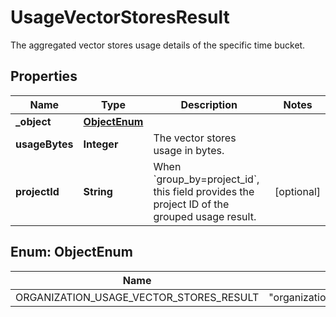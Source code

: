 

# UsageVectorStoresResult

The aggregated vector stores usage details of the specific time bucket.

## Properties

| Name | Type | Description | Notes |
|------------ | ------------- | ------------- | -------------|
|**_object** | [**ObjectEnum**](#ObjectEnum) |  |  |
|**usageBytes** | **Integer** | The vector stores usage in bytes. |  |
|**projectId** | **String** | When &#x60;group_by&#x3D;project_id&#x60;, this field provides the project ID of the grouped usage result. |  [optional] |



## Enum: ObjectEnum

| Name | Value |
|---- | -----|
| ORGANIZATION_USAGE_VECTOR_STORES_RESULT | &quot;organization.usage.vector_stores.result&quot; |



